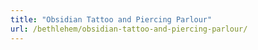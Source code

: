 ```yaml
---
title: "Obsidian Tattoo and Piercing Parlour"
url: /bethlehem/obsidian-tattoo-and-piercing-parlour/
---
```

